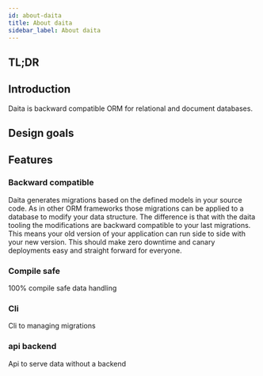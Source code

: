 ```yaml
---
id: about-daita
title: About daita
sidebar_label: About daita
---
```


## TL;DR

## Introduction

Daita is backward compatible ORM for relational and document databases.

## Design goals

## Features

### Backward compatible
Daita generates migrations based on the defined models in your source code. As in other ORM frameworks those migrations can be applied to a database to modify your data structure. The difference is that with the daita tooling the modifications are backward compatible to your last migrations. This means your old version of your application can run side to side with your new version. This should make zero downtime and canary deployments easy and straight forward for everyone.


### Compile safe
100% compile safe data handling

### Cli
Cli to managing migrations


### api backend
Api to serve data without a backend